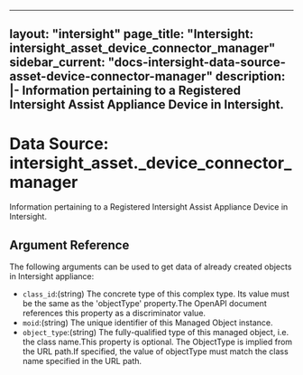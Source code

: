 
---
layout: "intersight"
page_title: "Intersight: intersight_asset_device_connector_manager"
sidebar_current: "docs-intersight-data-source-asset-device-connector-manager"
description: |-
Information pertaining to a Registered Intersight Assist Appliance Device in Intersight.
---

# Data Source: intersight_asset._device_connector_manager
Information pertaining to a Registered Intersight Assist Appliance Device in Intersight.
## Argument Reference
The following arguments can be used to get data of already created objects in Intersight appliance:
* `class_id`:(string) The concrete type of this complex type. Its value must be the same as the 'objectType' property.The OpenAPI document references this property as a discriminator value. 
* `moid`:(string) The unique identifier of this Managed Object instance. 
* `object_type`:(string) The fully-qualified type of this managed object, i.e. the class name.This property is optional. The ObjectType is implied from the URL path.If specified, the value of objectType must match the class name specified in the URL path. 

